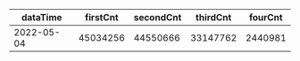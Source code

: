 |dataTime|firstCnt|secondCnt|thirdCnt|fourCnt|
|-|-|-|-|-|
|2022-05-04|45034256|44550666|33147762|2440981|